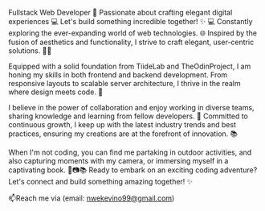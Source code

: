 Fullstack Web Developer 🚀 Passionate about crafting elegant digital experiences 💻 Let's build something incredible together! ✨ 💻 Constantly exploring the ever-expanding world of web technologies. 🌐 Inspired by the fusion of aesthetics and functionality, I strive to craft elegant, user-centric solutions. 🎨✨

Equipped with a solid foundation from TiideLab and TheOdinProject, I am honing my skills in both frontend and backend development. From responsive layouts to scalable server architecture, I thrive in the realm where design meets code. 🔧

I believe in the power of collaboration and enjoy working in diverse teams, sharing knowledge and learning from fellow developers. 🤝 Committed to continuous growth, I keep up with the latest industry trends and best practices, ensuring my creations are at the forefront of innovation. 📚

When I'm not coding, you can find me partaking in outdoor activities, and also capturing moments with my camera, or immersing myself in a captivating book. 🌲📷📚 Ready to embark on an exciting coding adventure? Let's connect and build something amazing together! ✨

📫Reach me via (email: nwekevino99@gmail.com)

<!---
Nkemakolamuko/Nkemakolamuko is an active constant learner because its `README.md` (this file) appears on your GitHub profile.
You can click the Preview link to take a look at your changes.
--->
